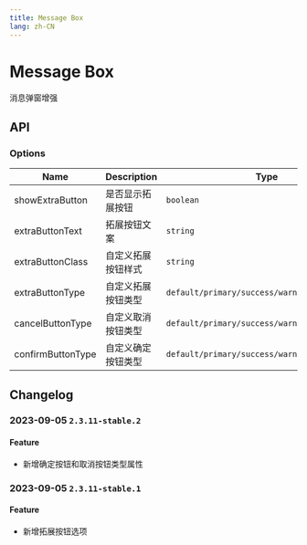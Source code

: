 ```yaml
---
title: Message Box
lang: zh-CN
---
```


# Message Box

消息弹窗增强

## API

### Options

| Name              | Description        | Type                                          | Default |
| ----------------- | ------------------ | --------------------------------------------- | ------- |
| showExtraButton   | 是否显示拓展按钮   | `boolean`                                     | false   |
| extraButtonText   | 拓展按钮文案       | `string`                                      | -       |
| extraButtonClass  | 自定义拓展按钮样式 | `string`                                      | -       |
| extraButtonType   | 自定义拓展按钮类型 | `default/primary/success/warning/info/danger` | -       |
| cancelButtonType  | 自定义取消按钮类型 | `default/primary/success/warning/info/danger` | -       |
| confirmButtonType | 自定义确定按钮类型 | `default/primary/success/warning/info/danger` | -       |

## Changelog

### 2023-09-05 `2.3.11-stable.2`

#### Feature

- 新增确定按钮和取消按钮类型属性

### 2023-09-05 `2.3.11-stable.1`

#### Feature

- 新增拓展按钮选项
